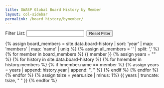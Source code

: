 ```yaml
---
title: OWASP Global Board History by Member
layout: col-sidebar
permalink: /board_history/bymember/
---
```


<div>
<label for='board-filter'>Filter List:</label>
<input type='text' id='board-filter'>&nbsp;&nbsp;<button id='reset'>Reset Filter</button>
</div>


{% assign board_members = site.data.board-history | sort: 'year' | map: 'members' | map: 'name' | uniq %}
{% assign all_members = '' | split: ',' %}
{% for member in board_members %}
{{ member }}
{% assign years = "" %}
{% for history in site.data.board-history %}
{% for hmember in history.members %}
{% if hmember.name == member %}
{% assign years = years | append: history.year | append: ", " %}
{% endif %}
{% endfor %}
{% endfor %}
{% assign tsize = years.size | minus: 1%}
{{ years | truncate: tsize, " " }}
{% endfor %}


<script type='text/javascript'>      
    $("#board-filter").keyup(function(e) {
        var code = e.keyCode ? e.keyCode : e.which;
        
        if (code == 13) {  // Enter keycode
            var filter = $('#board-filter').val();         
            skip_next = false;
            
            $("p").each(function() {
                if(filter == ""){
                    $(this).show();
                }else{
                    if(skip_next){
                        skip_next = false;
                    }else{
                        if($(this).text().indexOf(filter) >= 0){
                            skip_next = true;
                        }else{
                            $(this).hide();
                            skip_next = false;
                        }
                    }
                }
            });
        }
    $("#reset").click(function(e){
        $("p").each(function() {                
                $(this).show();                
            });
    });
   });
</script>